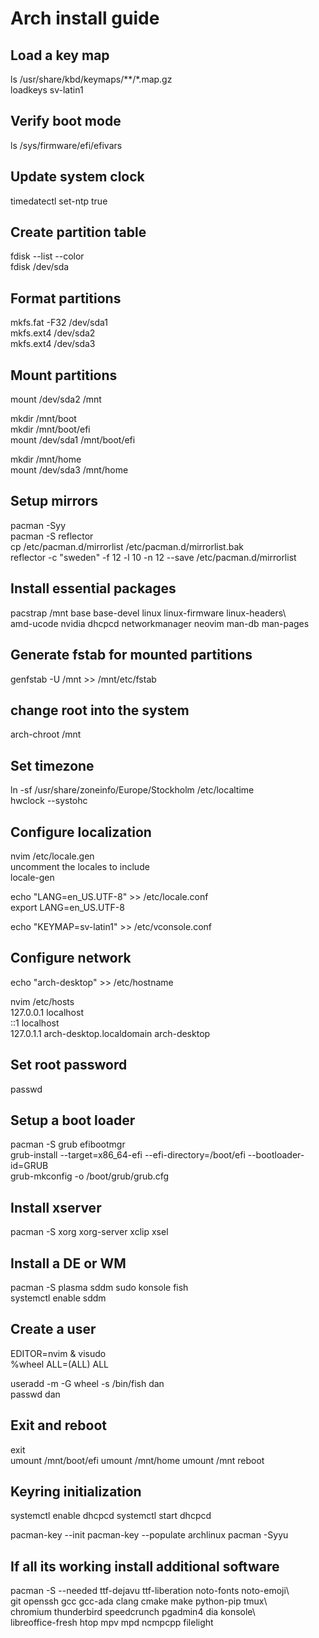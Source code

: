 # Arch install guide

## Load a key map

ls /usr/share/kbd/keymaps/**/*.map.gz  
loadkeys sv-latin1

## Verify boot mode

ls /sys/firmware/efi/efivars

## Update system clock

timedatectl set-ntp true

## Create partition table

fdisk --list --color  
fdisk /dev/sda

## Format partitions

mkfs.fat -F32 /dev/sda1  
mkfs.ext4 /dev/sda2  
mkfs.ext4 /dev/sda3

## Mount partitions

mount /dev/sda2 /mnt

mkdir /mnt/boot  
mkdir /mnt/boot/efi  
mount /dev/sda1 /mnt/boot/efi

mkdir /mnt/home  
mount /dev/sda3 /mnt/home

## Setup mirrors

pacman -Syy  
pacman -S reflector  
cp /etc/pacman.d/mirrorlist /etc/pacman.d/mirrorlist.bak  
reflector -c "sweden" -f 12 -l 10 -n 12 --save /etc/pacman.d/mirrorlist

## Install essential packages

pacstrap /mnt base base-devel linux linux-firmware linux-headers\  
   amd-ucode nvidia dhcpcd networkmanager neovim man-db man-pages

## Generate fstab for mounted partitions

genfstab -U /mnt >> /mnt/etc/fstab

## change root into the system

arch-chroot /mnt

## Set timezone

ln -sf /usr/share/zoneinfo/Europe/Stockholm /etc/localtime  
hwclock --systohc

## Configure localization

nvim /etc/locale.gen  
uncomment the locales to include  
locale-gen

echo "LANG=en_US.UTF-8" >> /etc/locale.conf  
export LANG=en_US.UTF-8

echo "KEYMAP=sv-latin1" >> /etc/vconsole.conf

## Configure network

echo "arch-desktop" >> /etc/hostname

nvim /etc/hosts  
127.0.0.1   localhost  
::1         localhost  
127.0.1.1   arch-desktop.localdomain   arch-desktop

## Set root password

passwd

## Setup a boot loader

pacman -S grub efibootmgr  
grub-install --target=x86_64-efi --efi-directory=/boot/efi --bootloader-id=GRUB  
grub-mkconfig -o /boot/grub/grub.cfg

## Install xserver

pacman -S xorg xorg-server xclip xsel

## Install a DE or WM

pacman -S plasma sddm sudo konsole fish  
systemctl enable sddm

## Create a user

EDITOR=nvim & visudo  
%wheel ALL=(ALL) ALL

useradd -m -G wheel -s /bin/fish dan  
passwd dan

## Exit and reboot

exit  
umount /mnt/boot/efi
umount /mnt/home
umount /mnt
reboot

## Keyring initialization

systemctl enable dhcpcd
systemctl start dhcpcd

pacman-key --init
pacman-key --populate archlinux
pacman -Syyu

## If all its working install additional software

pacman -S --needed ttf-dejavu ttf-liberation noto-fonts noto-emoji\  
   git openssh gcc gcc-ada clang cmake make python-pip tmux\  
   chromium thunderbird speedcrunch pgadmin4 dia konsole\  
   libreoffice-fresh htop mpv mpd ncmpcpp filelight

